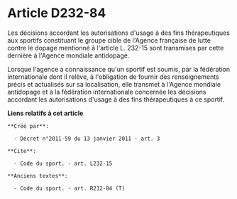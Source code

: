 # Article D232-84

Les décisions accordant les autorisations d'usage à des fins thérapeutiques aux sportifs constituant le groupe cible de
l'Agence française de lutte contre le dopage mentionné à l'article L. 232-15 sont transmises par cette dernière à l'Agence
mondiale antidopage. 

Lorsque l'agence a connaissance qu'un sportif est soumis, par la fédération internationale dont il relève, à l'obligation de
fournir des renseignements précis et actualisés sur sa localisation, elle transmet à l'Agence mondiale antidopage et à la
fédération internationale concernée les décisions accordant les autorisations d'usage à des fins thérapeutiques à ce sportif.

**Liens relatifs à cet article**

	**Créé par**:

	  - Décret n°2011-59 du 13 janvier 2011 - art. 3

	**Cite**:

	  - Code du sport. - art. L232-15

	**Anciens textes**:

	  - Code du sport. - art. R232-84 (T)

